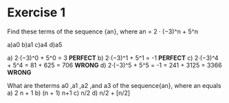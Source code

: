 # Exercise 1

Find these terms of the sequence {an}, where an = 2 · (−3)^n + 5^n

a)a0
b)a1
c)a4 
d)a5

a) 2·(−3)^0 + 5^0 = 3 **PERFECT**
b) 2·(−3)^1 + 5^1 = -1 **PERFECT**
c) 2·(−3)^4 + 5^4 = 81 + 625 = 706 **WRONG**
d) 2·(−3)^5 + 5^5 = -1 = 241 + 3125 = 3366 **WRONG**

What are theterms a0 ,a1 ,a2 ,and a3 of the sequence{an}, where an equals
a) 2 n + 1 
b) (n + 1) n+1
c) n/2 
d) n/2 + [n/2]



